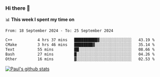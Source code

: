 ### Hi there 👋

📊 **This week I spent my time on**
<!--START_SECTION:waka-->

```txt
From: 18 September 2024 - To: 25 September 2024

C++           4 hrs 37 mins   ██████████▓░░░░░░░░░░░░░░   43.19 %
CMake         3 hrs 46 mins   ████████▓░░░░░░░░░░░░░░░░   35.14 %
Text          55 mins         ██░░░░░░░░░░░░░░░░░░░░░░░   08.66 %
Bash          27 mins         █░░░░░░░░░░░░░░░░░░░░░░░░   04.26 %
Other         16 mins         ▓░░░░░░░░░░░░░░░░░░░░░░░░   02.53 %
```

<!--END_SECTION:waka-->


[![Paul's github stats](https://github-readme-stats.vercel.app/api?username=mickeyouyou&theme=dracula&show_icons=true)](https://github.com/anuraghazra/github-readme-stats)
